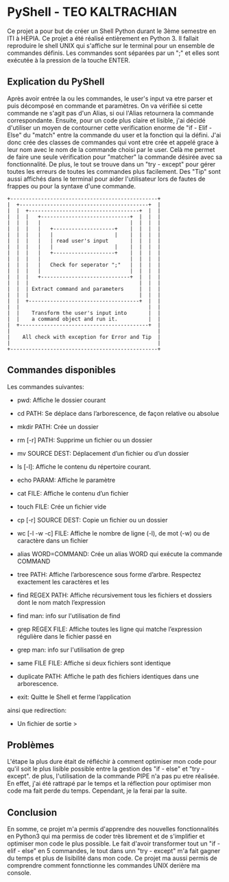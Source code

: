# PyShell - TEO KALTRACHIAN

Ce projet a pour but de créer un Shell Python durant le 3ème semestre en ITI à HEPIA. Ce projet a été réalisé entièrement en Python 3. Il fallait reproduire le shell UNIX qui s'affiche sur le terminal pour un ensemble de commandes définis. Les commandes sont séparées par un ";" et elles sont exécutée à la pression de la touche ENTER.

## Explication du PyShell

Après avoir entrée la ou les commandes, le user's input va etre parser et puis
décomposé en commande et paramètres. On va vérifiée si cette commande ne s'agit pas
d'un Alias, si oui l'Alias retournera la commande correspondante. Ensuite, pour un code plus claire et lisible, j'ai décidé d'utiliser un moyen de contourner cette verification enorme de "if - Elif - Else" du "match" entre la commande du user et la fonction qui la défini. 
J'ai donc crée des classes de commandes qui vont etre crée et appelé grace à leur nom avec le nom de la commande choisi par le user. Celà me permet de faire une seule vérification pour "matcher" la commande désirée avec sa fonctionnalité. De plus, le tout se trouve dans un "try - except" pour gérer toutes les erreurs de toutes les commandes plus facilement.
Des "Tip" sont aussi affichés dans le terminal pour aider l'utilisateur lors de fautes de frappes ou pour la syntaxe d'une commande.

```
+------------------------------------------------+
|  +------------------------------------------+  |
|  |  +------------------------------------+  |  |
|  |  |   +-----------------------------+  |  |  |
|  |  |   |                             |  |  |  |
|  |  |   |   +--------------------+    |  |  |  |
|  |  |   |   |                    |    |  |  |  |
|  |  |   |   | read user's input       |  |  |  |
|  |  |   |   |                    |    |  |  |  |
|  |  |   |   +--------------------+    |  |  |  |
|  |  |   |                             |  |  |  |
|  |  |   |   Check for seperator ";"   |  |  |  |
|  |  |   |                             |  |  |  |
|  |  |   +-----------------------------+  |  |  |
|  |  |                                    |  |  |
|  |  | Extract command and parameters     |  |  |
|  |  |                                    |  |  |
|  |  +------------------------------------+  |  |
|  |                                          |  |
|  |    Transform the user's input into       |  |
|  |    a command object and run it.          |  |
|  +------------------------------------------+  |
|                                                |
|    All check with exception for Error and Tip  |
|                                                |
+------------------------------------------------+
```

## Commandes disponibles

Les commandes suivantes:

* pwd: Affiche le dossier courant
 
*  cd PATH: Se déplace dans l’arborescence, de façon relative ou absolue
 
* mkdir PATH: Crée un dossier
 
* rm [-r] PATH: Supprime un fichier ou un dossier
 
* mv SOURCE DEST: Déplacement d’un fichier ou d’un dossier
 
* ls [-l]: Affiche le contenu du répertoire courant.
 
* echo PARAM: Affiche le paramètre
 
* cat FILE: Affiche le contenu d’un fichier

* touch FILE: Crée un fichier vide

* cp [-r] SOURCE DEST: Copie un fichier ou un dossier

* wc [-l -w -c] FILE: Affiche le nombre de ligne (-l), de mot (-w) ou de caractère dans un fichier
 
* alias WORD=COMMAND: Crée un alias WORD qui exécute la commande COMMAND
 
* tree PATH: Affiche l’arborescence sous forme d’arbre. Respectez exactement les caractères et les
 
* find REGEX PATH: Affiche récursivement tous les fichiers et dossiers dont le nom match l’expression
 
* find man: info sur l'utilisation de find

* grep REGEX FILE: Affiche toutes les ligne qui matche l’expression régulière dans le fichier passé en

* grep man: info sur l'utilisation de grep

* same FILE FILE: Affiche si deux fichiers sont identique

* duplicate PATH: Affiche le path des fichiers identiques dans une arborescence.
 
* exit: Quitte le Shell et ferme l’application

ainsi que redirection:

*  Un fichier de sortie >


## Problèmes

L'étape la plus dure était de réfléchir à comment optimiser mon code pour qu'il soit le plus lisible
possible entre la gestion des "if - else" et "try - except".
de plus, l'utilisation de la commande PIPE n'a pas pu etre réalisée.
En effet, j'ai été rattrapé par le temps et la réflection pour optimiser mon code ma
fait perde du temps. Cependant, je la ferai par la suite.

## Conclusion

En somme, ce projet m'a permis d'apprendre des nouvelles fonctionnalités en Python3 qui ma permiss de coder très librement et de s'implifier et optimiser mon code le plus possible.
Le fait d'avoir transformer tout un "if - elif - else" en 5 commandes, le tout dans unn "try - except"
m'a fait gagner du temps et plus de lisibilité dans mon code.
Ce projet ma aussi permis de comprendre comment fonnctionne les commandes UNIX derière ma console.


